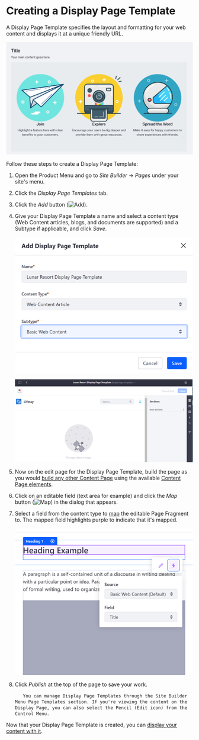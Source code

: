 # Creating a Display Page Template

A Display Page Template specifies the layout and formatting for your web content and displays it at a unique friendly URL.

![A Display Page Template displays your web content at a friendly URL with the formatting and design you create.](./creating-a-display-page-template/images/01.png)

Follow these steps to create a Display Page Template:

1. Open the Product Menu and go to *Site Builder* &rarr; *Pages* under your site's menu.
1. Click the *Display Page Templates* tab.
1. Click the *Add* button (![Add](../../../images/icon-add.png)).
1. Give your Display Page Template a name and select a content type (Web Content articles, blogs, and documents are supported) and a Subtype if applicable, and click *Save*.

    ![Select an Asset type and Subtype.](./creating-a-display-page-template/images/02.png)

    ![The Display Page Template creation interface is the same as a standard Content Page.](./creating-a-display-page-template/images/03.png)

1. Now on the edit page for the Display Page Template, build the page as you would [build any other Content Page](../02-creating-pages/04-building-content-pages.md) using the available [Content Page elements](../02-creating-pages/03-content-page-elements.md).
1. Click on an editable field (text area for example) and click the *Map* button (![Map](../../../images/icon-map.png)) in the dialog that appears.
1. Select a field from the content type to [map](../02-creating-pages/04-building-content-pages.md#mapping-elements) the editable Page Fragment to. The mapped field highlights purple to indicate that it's mapped.

    ![Page Fragments that are mapped to the structure fields are highlighted purple.](./creating-a-display-page-template/images/04.png)

1. Click *Publish* at the top of the page to save your work.

    ```note::
       You can manage Display Page Templates through the Site Builder Menu Page Templates section. If you're viewing the content on the Display Page, you can also select the Pencil (Edit icon) from the Control Menu.
    ```

Now that your Display Page Template is created, you can [display your content with it](./displaying-content-on-display-pages.md).
